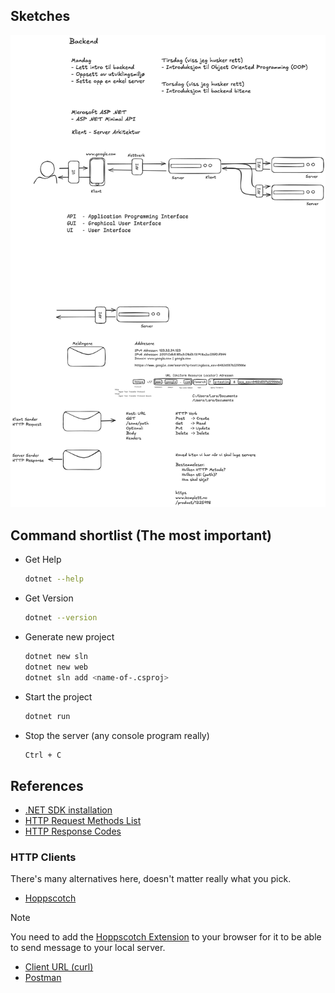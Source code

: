 ## Sketches

![Sketches](/documentation/backend-introduction.excalidraw.png)

## Command shortlist (The most important)

- Get Help

  ```sh
  dotnet --help
  ```

- Get Version

  ```sh
  dotnet --version
  ```

- Generate new project

  ```sh
  dotnet new sln
  dotnet new web
  dotnet sln add <name-of-.csproj>
  ```

- Start the project

  ```sh
  dotnet run
  ```

- Stop the server (any console program really)

  ```sh
  Ctrl + C
  ```

## References

- [.NET SDK installation](https://dotnet.microsoft.com/en-us/download)
- [HTTP Request Methods List](https://developer.mozilla.org/en-US/docs/Web/HTTP/Reference/Methods)
- [HTTP Response Codes](https://developer.mozilla.org/en-US/docs/Web/HTTP/Reference/Status)

### HTTP Clients

There's many alternatives here, doesn't matter really what you pick.

- [Hoppscotch](https://hoppscotch.io/)

> [!NOTE]
> 
> You need to add the [Hoppscotch Extension](https://www.google.com/search?q=hoppscotch+extension) to your browser for it to be able to send message to your local server.

- [Client URL (curl)](https://curl.se/)
- [Postman](https://www.postman.com/)

